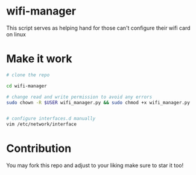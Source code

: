 # wifi-manager
This script serves as helping hand for those can't configure their wifi card on linux


# Make it work
```bash
# clone the repo

cd wifi-manager

# change read and write permission to avoid any errors
sudo chown -R $USER wifi_manager.py && sudo chmod +x wifi_manager.py 


# configure interfaces.d manually
vim /etc/network/interface

```

# Contribution
You may fork this repo and adjust to your liking make sure to star it too!
